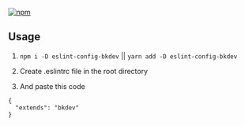 [![npm](https://img.shields.io/npm/dm/localeval.svg)](https://www.npmjs.com/package/eslint-config-bkdev)

## Usage

1. `npm i -D eslint-config-bkdev` || `yarn add -D eslint-config-bkdev`

2. Create .eslintrc file in the root directory

3. And paste this code

```
{
  "extends": "bkdev"
}
```